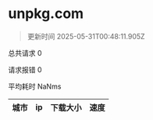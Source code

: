 
  # unpkg.com

  > 更新时间 2025-05-31T00:48:11.905Z
  
  总共请求 0

  请求报错 0

  平均耗时 NaNms

|城市|ip|下载大小|速度|
|-----|----------|---|---|

  